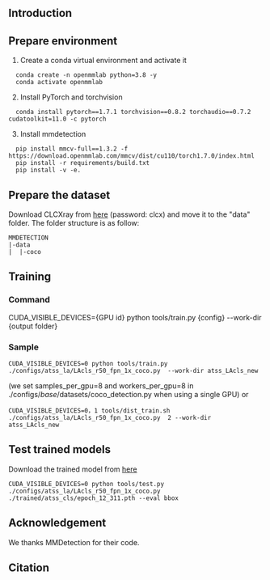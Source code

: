 ## Introduction
## Prepare environment
1. Create a conda virtual environment and activate it
```
  conda create -n openmmlab python=3.8 -y
  conda activate openmmlab
```
2. Install PyTorch and torchvision
```
  conda install pytorch==1.7.1 torchvision==0.8.2 torchaudio==0.7.2 cudatoolkit=11.0 -c pytorch
```
3. Install mmdetection
```
  pip install mmcv-full==1.3.2 -f https://download.openmmlab.com/mmcv/dist/cu110/torch1.7.0/index.html 
  pip install -r requirements/build.txt 
  pip install -v -e.
```
## Prepare the dataset
Download CLCXray from [here](https://pan.baidu.com/s/1fYwxiyGG8cJndebMO4Bn9A) (password: clcx) and move it to the "data" folder. The folder structure is as follow:
```
MMDETECTION
|-data
|  |-coco
```
## Training
### Command
CUDA_VISIBLE_DEVICES={GPU id} python tools/train.py {config}  --work-dir {output folder}
### Sample
```
CUDA_VISIBLE_DEVICES=0 python tools/train.py ./configs/atss_la/LAcls_r50_fpn_1x_coco.py  --work-dir atss_LAcls_new
``` 
(we set samples_per_gpu=8 and workers_per_gpu=8 in ./configs/_base_/datasets/coco_detection.py when using a single GPU)
or 
```
CUDA_VISIBLE_DEVICES=0，1 tools/dist_train.sh ./configs/atss_la/LAcls_r50_fpn_1x_coco.py  2 --work-dir atss_LAcls_new
```
## Test trained models
Download the trained model from [here](https://pan.baidu.com/s/1HcB_RcIQRtExzPyoTm5xQg?pwd=CLCX)
```
CUDA_VISIBLE_DEVICES=0 python tools/test.py ./configs/atss_la/LAcls_r50_fpn_1x_coco.py ./trained/atss_cls/epoch_12_311.pth --eval bbox
```
## Acknowledgement
We thanks MMDetection for their code.

## Citation

